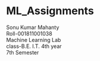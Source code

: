 # ML_Assignments
Sonu Kumar Mahanty<br>
Roll-001811001038<br>
Machine Learning Lab<br>
class-B.E. I.T. 4th year<br>
7th Semester
